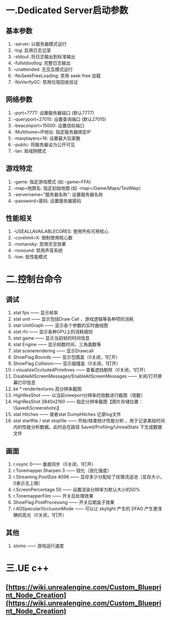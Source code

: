 # 一.Dedicated Server启动参数

## 基本参数

1. -server: 以服务器模式运行
2. -log: 启用日志记录
3. -stdout: 将日志输出到标准输出
4. -fullstdoutlog: 完整日志输出
5. -unattended: 无交互模式运行
6. -NoSeekFreeLoading: 禁用 seek-free 加载
7. -NoVerifyGC: 禁用垃圾回收验证

## 网络参数

1. -port=7777: 设置服务器端口 (默认7777)
2. -queryport=27015: 设置查询端口 (默认27015)
3. -beaconport=15000: 设置信标端口
4. -Multihome=IP地址: 指定服务器绑定IP
5. -maxplayers=16: 设置最大玩家数
6. -public: 将服务器设为公开可见
7. -lan: 局域网模式

## 游戏特定

1. -game: 指定游戏模式 (如 -game=FFA)
2. -map=地图名: 指定初始地图 (如 -map=/Game/Maps/TestMap)
3. -servername="服务器名称": 设置服务器名称
4. -password=密码: 设置服务器密码

## 性能相关

1. -USEALLAVAILABLECORES: 使用所有可用核心
2. -corelimit=X: 限制使用核心数
3. -nomansky: 禁用天空效果
4. -nosound: 禁用声音系统
5. -low: 低性能模式

# 二.控制台命令

## 调试

1. stat fps —— 显示帧率
2. stat unit —— 显示包括Draw Call ，游戏逻辑等各种项的消耗
3. stat UnitGraph —— 显示各个参数的实时曲线图
4. stat rhi —— 显示各种GPU上的消耗细则
5. stat game —— 显示当前帧的时间信息
6. stat Engine —— 显示帧数时间，三角面数等
7. stat scenerendering —— 显示Drawcall
8. ShowFlag.Bounds —— 显示包围盒（0关闭，1打开）
9. ShowFlag.Collision—— 显示碰撞盒（0关闭，1打开）
10. r.visualizeOccludedPrimitives —— 查看遮挡剔除（0关闭，1打开）
11. DisableAllScreenMessages/EnableAllScreenMessages —— 关闭/打开屏幕打印信息
12. ke * rendertextures 高分辨率截图
13. HighResShot  —— 以当前viewport分辨率的倍数进行截图（倍数）
14. HighResShot 3840x2160 —— 指定分辨率截图【图片存储位置：\Saved\Screenshots\】
15. stat Hitches —— 或者stat DumpHitches 记录log文件
16. stat startfile / stat stopfile —— 开始/结束统计性能分析  ，用于记录某段时间内的性能分析数据。此时会在路径 Saved/Profiling/UnrealStats 下生成数据文件

## 画面

1. r.vsync 0—— 垂直同步（0关闭，1打开）
2. r.Tonemapper.Sharpen 3 —— 锐化（锐化强度）
3. r.Streaming.PoolSize 4096 —— 显存多少分配给了纹理流送池（显存大小，0表示无上限）
4. r.ScreenPercentage 50 —— 设置渲染分辨率为默认大小的50%
5. r.TonemapperFilm —— 开关后处理效果
6. ShowFlag.PostProcessing —— 开关后期盒子效果
7. r.AOSpecularOcclusionMode —— 可以让 skylight 产生的 DFAO 产生更准确的高光（0关闭，1打开）

## 其他

1. slomo —— 游戏运行速度

# 三.UE c++

## [https://wiki.unrealengine.com/Custom_Blueprint_Node_Creation](https://wiki.unrealengine.com/Custom_Blueprint_Node_Creation)
